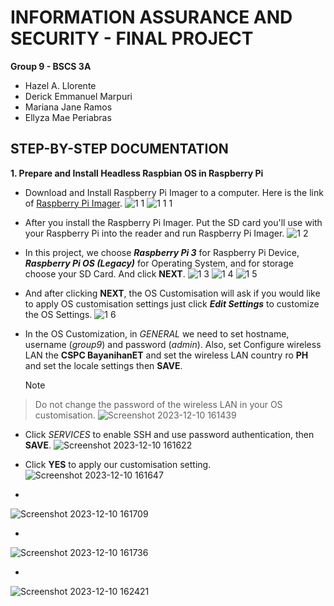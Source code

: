 # INFORMATION ASSURANCE AND SECURITY - FINAL PROJECT

 **Group 9 - BSCS 3A**
* Hazel A. Llorente
* Derick Emmanuel Marpuri
* Mariana Jane Ramos
* Ellyza Mae Periabras

## STEP-BY-STEP DOCUMENTATION

**1. Prepare and Install Headless Raspbian OS in Raspberry Pi**
* Download and Install Raspberry Pi Imager to a computer. Here is the link of [Raspberry Pi Imager](https://www.raspberrypi.com/software/).
![1 1](https://github.com/ha-zee/INFORMATION-ASSURANCE-AND-SECURITY/assets/146160055/93c81343-e975-4a9a-802e-cbdd5cb7a9ee)
 ![1 1 1](https://github.com/ha-zee/INFORMATION-ASSURANCE-AND-SECURITY/assets/146160055/c5e03a1e-f5c7-44c3-8dd9-4dfb536ec32b)

* After you install the Raspberry Pi Imager. Put the SD card you'll use with your Raspberry Pi into the reader and run Raspberry Pi Imager.
![1 2](https://github.com/ha-zee/INFORMATION-ASSURANCE-AND-SECURITY/assets/146160055/2201f9d9-1432-4e5d-985b-f978c9346938)

* In this project, we choose ***Raspberry Pi 3*** for Raspberry Pi Device, ***Raspberry Pi OS (Legacy)*** for Operating System, and for storage choose your SD Card. And click **NEXT**.
![1 3](https://github.com/ha-zee/INFORMATION-ASSURANCE-AND-SECURITY/assets/146160055/a015b2fb-0961-4ade-9031-6d571aff7ead)
![1 4](https://github.com/ha-zee/INFORMATION-ASSURANCE-AND-SECURITY/assets/146160055/53d5f4ee-3f27-4e01-9292-8ab22754c123)
![1 5](https://github.com/ha-zee/INFORMATION-ASSURANCE-AND-SECURITY/assets/146160055/6bbcab7e-0b2d-4fa5-97e4-7fed01b1484f)

* And after clicking **NEXT**, the OS Customisation will ask if you would like to apply OS customisation settings just click ***Edit Settings*** to customize the OS Settings.
![1 6](https://github.com/ha-zee/INFORMATION-ASSURANCE-AND-SECURITY/assets/146160055/c5e72ce7-88fa-4949-9cc3-0594d3721d33)

* In the OS Customization, in _GENERAL_ we need to set hostname, username (_group9_) and password (_admin_). Also, set Configure wireless LAN the **CSPC BayanihanET** and set the wireless LAN country ro **PH** and set the locale settings then **SAVE**.
  > [!NOTE]
> Do not change the password of the wireless LAN in your OS customisation.
![Screenshot 2023-12-10 161439](https://github.com/ha-zee/INFORMATION-ASSURANCE-AND-SECURITY/assets/146160055/c3f16873-883f-49fb-885f-b35713ff26ad)

* Click _SERVICES_ to enable SSH and use password authentication, then **SAVE**.
![Screenshot 2023-12-10 161622](https://github.com/ha-zee/INFORMATION-ASSURANCE-AND-SECURITY/assets/146160055/4c0baf89-ee79-4880-a7fa-d1b8a18f17a8)

* Click **YES** to apply our customisation setting.
![Screenshot 2023-12-10 161647](https://github.com/ha-zee/INFORMATION-ASSURANCE-AND-SECURITY/assets/146160055/4a143d0c-845a-4290-9db3-107d5087b9b7)

*
![Screenshot 2023-12-10 161709](https://github.com/ha-zee/INFORMATION-ASSURANCE-AND-SECURITY/assets/146160055/1c2403d0-94db-4ea3-a611-9e9bf42ecbe3)

*
![Screenshot 2023-12-10 161736](https://github.com/ha-zee/INFORMATION-ASSURANCE-AND-SECURITY/assets/146160055/8d6a747a-3754-4f47-a00b-2190c2395cac)

*
![Screenshot 2023-12-10 162421](https://github.com/ha-zee/INFORMATION-ASSURANCE-AND-SECURITY/assets/146160055/c4afddc5-1503-4dad-95e3-0850f622a50e)

